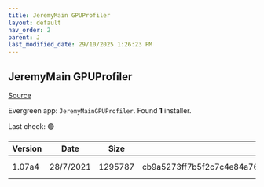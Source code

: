 ```yaml
---
title: JeremyMain GPUProfiler
layout: default
nav_order: 2
parent: J
last_modified_date: 29/10/2025 1:26:23 PM
---
```


## JeremyMain GPUProfiler

[Source](https://github.com/JeremyMain/GPUProfiler)

Evergreen app: `JeremyMainGPUProfiler`. Found **1** installer.

Last check: 🟢

| Version | Date      | Size    | Sha256                                                           | Architecture | InstallerType | Type | URI                                                                                                                                                                                                |
| ------- | --------- | ------- | ---------------------------------------------------------------- | ------------ | ------------- | ---- | -------------------------------------------------------------------------------------------------------------------------------------------------------------------------------------------------- |
| 1.07a4  | 28/7/2021 | 1295787 | cb9a5273ff7b5f2c7c4e84a76cac003918399359a01381716db57825a421948e | x64          | Default       | zip  | [https://github.com/JeremyMain/GPUProfiler/releases/download/v1.07a4/GPUProfiler_v1.07a4_x64.zip](https://github.com/JeremyMain/GPUProfiler/releases/download/v1.07a4/GPUProfiler_v1.07a4_x64.zip) |
